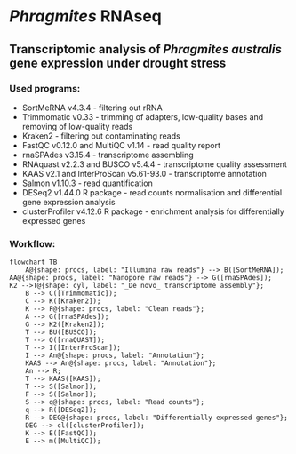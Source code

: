# _Phragmites_ RNAseq
## Transcriptomic analysis of _Phragmites australis_ gene expression under drought stress

### Used programs:

* SortMeRNA v4.3.4 - filtering out rRNA
* Trimmomatic v0.33 - trimming of adapters, low-quality bases and removing of low-quality reads
* Kraken2 - filtering out contaminating reads
* FastQC v0.12.0 and MultiQC v1.14 - read quality report
* rnaSPAdes v3.15.4  - transcriptome assembling
* RNAquast v2.2.3 and BUSCO v5.4.4 - transcriptome quality assessment
* KAAS v2.1 and InterProScan v5.61-93.0 - transcriptome annotation
* Salmon v1.10.3 - read quantification
* DESeq2 v1.44.0 R package - read counts normalisation and differential gene expression analysis
* clusterProfiler v4.12.6 R package - enrichment analysis for differentially expressed genes

### Workflow:
```mermaid
flowchart TB
    A@{shape: procs, label: "Illumina raw reads"} --> B([SortMeRNA]);
AA@{shape: procs, label: "Nanopore raw reads"} --> G([rnaSPAdes]);
K2 -->T@{shape: cyl, label: "_De novo_ transcriptome assembly"};
    B --> C([Trimmomatic]);
    C --> K([Kraken2]);
    K --> F@{shape: procs, label: "Clean reads"};
    A --> G([rnaSPAdes]);
    G --> K2([Kraken2]);
    T --> BU([BUSCO]);
    T --> Q([rnaQUAST]);
    T --> I([InterProScan]);
    I --> An@{shape: procs, label: "Annotation"};
    KAAS --> An@{shape: procs, label: "Annotation"};
    An --> R;
    T --> KAAS([KAAS]);  
    T --> S([Salmon]);
    F --> S([Salmon]);
    S --> q@{shape: procs, label: "Read counts"};
    q --> R([DESeq2]);
    R --> DEG@{shape: procs, label: "Differentially expressed genes"};
    DEG --> cl([clusterProfiler]);
    K --> E([FastQC]);
    E --> m([MultiQC]);
```
